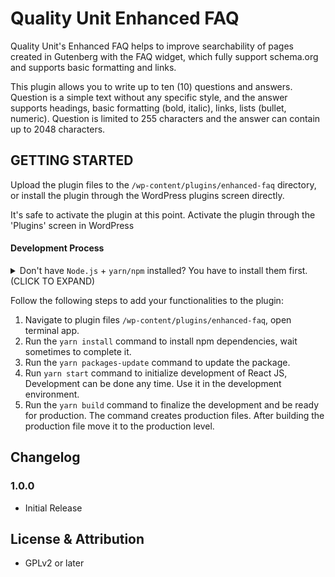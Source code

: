 # Quality Unit Enhanced FAQ

Quality Unit's Enhanced FAQ helps to improve searchability of pages created in Gutenberg with the FAQ widget, which fully support schema.org and supports basic formatting and links.

This plugin allows you to write up to ten (10) questions and answers. Question is a simple text without any specific style, and the answer supports headings, basic formatting (bold, italic), links, lists (bullet, numeric). Question is limited to 255 characters and the answer can contain up to 2048 characters.

## GETTING STARTED

Upload the plugin files to the `/wp-content/plugins/enhanced-faq` directory, or install the plugin through the WordPress plugins screen directly.

It's safe to activate the plugin at this point. Activate the plugin through the 'Plugins' screen in WordPress

#### Development Process

<details>
 <summary> Don't have <code>Node.js</code> + <code>yarn/npm</code> installed? You have to install them first. (CLICK TO EXPAND)</summary>

Go to the Node's site [download + install](https://nodejs.org/en/download/) Node on your system. This will install both `Node.js` and `npm`, i.e., node package manager — the command line interface of Node.js.

As we prefer `yarn` package manager over `npm`, install Yarn with command:

```sh
npm install --global yarn

# You might need to run this with sudo, like sudo npm install
```

You can verify the install by opening your terminal app and typing...

```sh
node -v
# Results into 7.19.1 — or installed version.

npm -v
# Results into v14.15.1 — or installed version.

yarn -v
```
</details>

Follow the following steps to add your functionalities to the plugin:

1. Navigate to plugin files `/wp-content/plugins/enhanced-faq`, open terminal app.
2. Run the `yarn install` command to install npm dependencies, wait sometimes to complete it.
3. Run the `yarn packages-update` command to update the package.
4. Run `yarn start` command to initialize development of React JS, Development can be done any time. Use it in the development environment.
5. Run the `yarn build` command to finalize the development and be ready for production. The command creates production files. After building the production file move it to the production level.


## Changelog
### 1.0.0
* Initial Release

## License & Attribution
- GPLv2 or later
